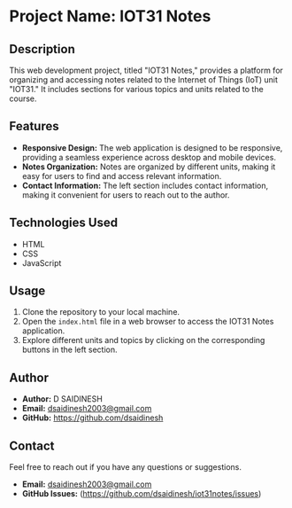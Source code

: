 # Project Name: IOT31 Notes

## Description
This web development project, titled "IOT31 Notes," provides a platform for organizing and accessing notes related to the Internet of Things (IoT) unit "IOT31." It includes sections for various topics and units related to the course.

## Features
- **Responsive Design:** The web application is designed to be responsive, providing a seamless experience across desktop and mobile devices.
- **Notes Organization:** Notes are organized by different units, making it easy for users to find and access relevant information.
- **Contact Information:** The left section includes contact information, making it convenient for users to reach out to the author.

## Technologies Used
- HTML
- CSS
- JavaScript

## Usage
1. Clone the repository to your local machine.
2. Open the `index.html` file in a web browser to access the IOT31 Notes application.
3. Explore different units and topics by clicking on the corresponding buttons in the left section.

## Author
- **Author:** D SAIDINESH
- **Email:** dsaidinesh2003@gmail.com
- **GitHub:** https://github.com/dsaidinesh

## Contact
Feel free to reach out if you have any questions or suggestions.

- **Email:** dsaidinesh2003@gmail.com
- **GitHub Issues:** (https://github.com/dsaidinesh/iot31notes/issues)


